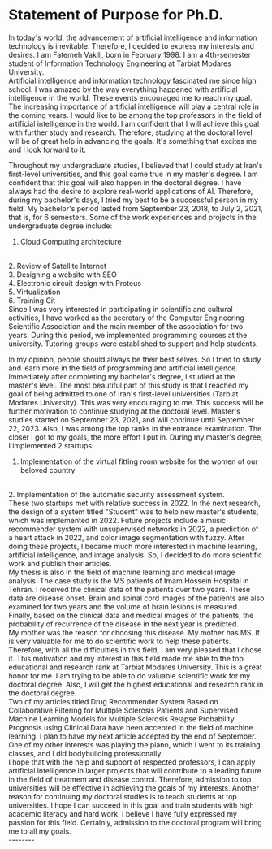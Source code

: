 <div> 
<h1>Statement of Purpose for Ph.D.</h1>
In today's world, the advancement of artificial intelligence and information technology is inevitable. Therefore, I decided to express my interests and desires. I am Fatemeh Vakili, born in February 1998. I am a 4th-semester student of Information Technology Engineering at Tarbiat Modares University. 
  <br>
Artificial intelligence and information technology fascinated me since high school. I was amazed by the way everything happened with artificial intelligence in the world. These events encouraged me to reach my goal. The increasing importance of artificial intelligence will play a central role in the coming years. I would like to be among the top professors in the field of artificial intelligence in the world. I am confident that I will achieve this goal with further study and research. Therefore, studying at the doctoral level will be of great help in advancing the goals. It's something that excites me and I look forward to it.
  <br>
 
Throughout my undergraduate studies, I believed that I could study at Iran's first-level universities, and this goal came true in my master's degree. I am confident that this goal will also happen in the doctoral degree. I have always had the desire to explore real-world applications of AI. Therefore, during my bachelor's days, I tried my best to be a successful person in my field. My bachelor's period lasted from September 23, 2018, to July 2, 2021, that is, for 6 semesters. Some of the work experiences and projects in the undergraduate degree include:
  <br>
1. Cloud Computing architecture
  <br>
2. Review of Satellite Internet
  <br>
3. Designing a website with SEO 
  <br>
4. Electronic circuit design with Proteus
  <br>
5. Virtualization
  <br>
6. Training Git
  <br>
Since I was very interested in participating in scientific and cultural activities, I have worked as the secretary of the Computer Engineering Scientific Association and the main member of the association for two years. During this period, we implemented programming courses at the university. Tutoring groups were established to support and help students.
  <br>
    
In my opinion, people should always be their best selves. So I tried to study and learn more in the field of programming and artificial intelligence.
Immediately after completing my bachelor's degree, I studied at the master's level. The most beautiful part of this study is that I reached my goal of being admitted to one of Iran's first-level universities (Tarbiat Modares University). This was very encouraging to me. This success will be further motivation to continue studying at the doctoral level. Master's studies started on September 23, 2021, and will continue until September 22, 2023. Also, I was among the top ranks in the entrance examination. The closer I got to my goals, the more effort I put in. During my master's degree, I implemented 2 startups:
  <br> 
  1. Implementation of the virtual fitting room website for the women of our beloved country
  <br> 
  2. Implementation of the automatic security assessment system. 
  <br> 
  These two startups met with relative success in 2022. In the next research, the design of a system titled "Student" was to help new master's students, which was implemented in 2022. Future projects include a music recommender system with unsupervised networks in 2022, a prediction of a heart attack in 2022, and color image segmentation with fuzzy. After doing these projects, I became much more interested in machine learning, artificial intelligence, and image analysis. So, I decided to do more scientific work and publish their articles.
  <br>
My thesis is also in the field of machine learning and medical image analysis. The case study is the MS patients of Imam Hossein Hospital in Tehran. I received the clinical data of the patients over two years. These data are disease onset. Brain and spinal cord images of the patients are also examined for two years and the volume of brain lesions is measured. Finally, based on the clinical data and medical images of the patients, the probability of recurrence of the disease in the next year is predicted.
  <br>
My mother was the reason for choosing this disease. My mother has MS. It is very valuable for me to do scientific work to help these patients. Therefore, with all the difficulties in this field, I am very pleased that I chose it. This motivation and my interest in this field made me able to the top educational and research rank at Tarbiat Modares University. This is a great honor for me. I am trying to be able to do valuable scientific work for my doctoral degree. Also, I will get the highest educational and research rank in the doctoral degree.
  <br>
Two of my articles titled Drug Recommender System Based on Collaborative Filtering for Multiple Sclerosis Patients and Supervised Machine Learning Models for Multiple Sclerosis Relapse Probability Prognosis using Clinical Data have been accepted in the field of machine learning. I plan to have my next article accepted by the end of September.
  <br>
One of my other interests was playing the piano, which I went to its training classes, and I did bodybuilding professionally.
  <br>
I hope that with the help and support of respected professors, I can apply artificial intelligence in larger projects that will contribute to a leading future in the field of treatment and disease control. Therefore, admission to top universities will be effective in achieving the goals of my interests. Another reason for continuing my doctoral studies is to teach students at top universities. I hope I can succeed in this goal and train students with high academic literacy and hard work. I believe I have fully expressed my passion for this field. Certainly, admission to the doctoral program will bring me to all my goals.
<br>
</div>
--------
